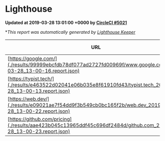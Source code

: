 
# Lighthouse

**Updated at 2019-03-28 13:01:00 +0000 by [CircleCI #5021](https://circleci.com/gh/ItinerisLtd/lighthouse-keeper-example/5021)**

**This report was automatically generated by [Lighthouse Keeper](https://github.com/itinerisltd/lighthouse-keeper)*

| URL | Performance | Accessibility | Best Practices | SEO | PWA | Updated At |
| --- | --- | --- | --- | --- | --- | --- |
| [https://google.com/](./results/99999ebcfdb78df077ad2727fd00969f/www.google.com_2019-03-28_13-00-16.report.json) | 0.94 | 0.71 | 0.93 | 0.82 | 0.58 | 2019-03-28T13:00:16.858Z |
| [https://typist.tech/](./results/e463522d02041e06b035e8f61910fd43/typist.tech_2019-03-28_13-00-13.report.json) | 1 |  |  |  |  | 2019-03-28T13:00:13.339Z |
| [https://web.dev/](./results/e09021ae7f54dd9f3b549cb0bc165f2b/web.dev_2019-03-28_13-00-22.report.json) | 0.95 | 0.93 | 1 | 0.96 | 1 | 2019-03-28T13:00:22.374Z |
| [https://github.com/pricing](./results/aae423b045c13965ddf45c696df2484d/github.com_2019-03-28_13-00-23.report.json) | 0.87 | 0.89 | 0.93 | 0.9 | 0.58 | 2019-03-28T13:00:23.308Z |

